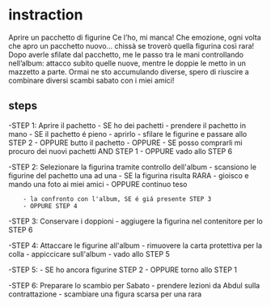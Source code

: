 # instraction
Aprire un pacchetto di figurine
Ce l’ho, mi manca!
Che emozione, ogni volta che apro un pacchetto nuovo... chissà se troverò quella figurina così rara!
Dopo averle sfilate dal pacchetto, me le passo tra le mani controllando nell’album: attacco subito quelle nuove, mentre le doppie le metto in un mazzetto a parte. Ormai ne sto accumulando diverse, spero di riuscire a combinare diversi scambi sabato con i miei amici!

## steps

-STEP 1: Aprire il pachetto
    - SE ho dei pachetti
        - prendere il pachetto in mano
        - SE il pachetto é pieno 
            - aprirlo
            - sfilare le figurine e passare allo STEP 2
        - OPPURE butto il pachetto
    - OPPURE 
        - SE posso comprarli mi procuro dei nuovi pachetti AND STEP 1
        - OPPURE vado allo STEP 6

-STEP 2: Selezionare la figurina tramite controllo dell'album
    - scansiono le figurine del pachetto una ad una 
        - SE la figurina risulta RARA
            - gioisco e mando una foto ai miei amici
        - OPPURE continuo teso

        - la confronto con l'album, SE é giá presente STEP 3
        - OPPURE STEP 4

-STEP 3: Conservare i doppioni
    - aggiugere la figurina nel contenitore per lo STEP 6

-STEP 4: Attaccare le figurine all'album
    - rimuovere la carta protettiva per la colla
    - appiccicare sull'album
    - vado allo STEP 5

-STEP 5: 
    - SE ho ancora figurine STEP 2
    - OPPURE torno allo STEP 1
    
-STEP 6: Preparare lo scambio per Sabato
    - prendere lezioni da Abdul sulla contrattazione
    - scambiare una figura scarsa per una rara